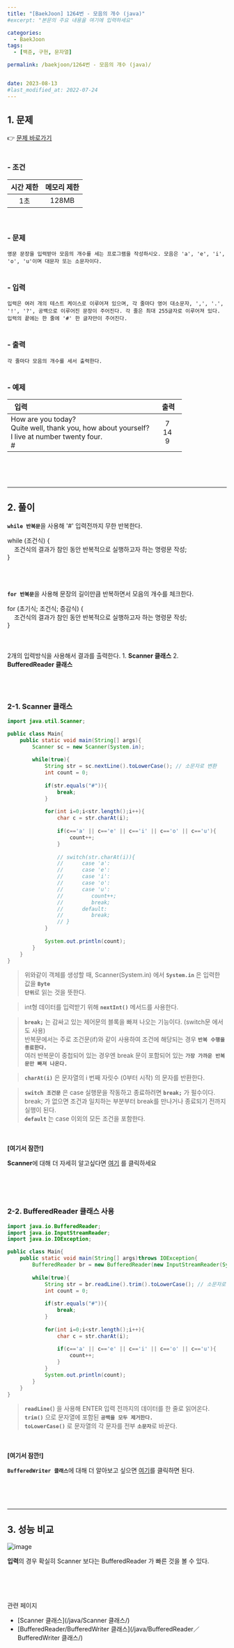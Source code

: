 ```yaml
---
title: "[BaekJoon] 1264번 - 모음의 개수 (java)"
#excerpt: "본문의 주요 내용을 여기에 입력하세요"

categories:
  - BaekJoon
tags:
  - [백준, 구현, 문자열]

permalink: /baekjoon/1264번 - 모음의 개수 (java)/


date: 2023-08-13
#last_modified_at: 2022-07-24
---
```


## 1. 문제
👉 [문제 바로가기](https://www.acmicpc.net/problem/1264)<br><br>
###  - 조건
  
| 시간 제한 | 메모리 제한 |
|:--------:|:--------:|
|1초|128MB|

<br>

### - 문제
```영문 문장을 입력받아 모음의 개수를 세는 프로그램을 작성하시오. 모음은 'a', 'e', 'i', 'o', 'u'이며 대문자 또는 소문자이다.```
<br><br>

### - 입력
```입력은 여러 개의 테스트 케이스로 이루어져 있으며, 각 줄마다 영어 대소문자, ',', '.', '!', '?', 공백으로 이루어진 문장이 주어진다. 각 줄은 최대 255글자로 이루어져 있다.```<br>
```입력의 끝에는 한 줄에 '#' 한 글자만이 주어진다.```
<br><br>

### - 출력
```각 줄마다 모음의 개수를 세서 출력한다.```
<br><br>

### - 예제
  
| &nbsp;&nbsp;입력&nbsp;&nbsp; | &nbsp;&nbsp; 출력&nbsp;&nbsp; |
|:--------|:--------:|
|How are you today?<br>Quite well, thank you, how about yourself?<br>I live at number twenty four.<br>#|7<br>14<br>9|

<br><br><br>

---
## 2. 풀이
<code><b>while 반복문</b></code>을 사용해 '#' 입력전까지 무한 반복한다.

<div class="border">
while (조건식) {<br>
 &nbsp;&nbsp;&nbsp;&nbsp;조건식의 결과가 참인 동안 반복적으로 실행하고자 하는 명령문 작성;<br>
}
</div>
<br><br><br>

<code><b>for 반복문</b></code>을 사용해 문장의 길이만큼 반복하면서 모음의 개수를 체크한다.

<div class="border">
for (초기식; 조건식; 증감식) {<br>
 &nbsp;&nbsp;&nbsp;&nbsp;조건식의 결과가 참인 동안 반복적으로 실행하고자 하는 명령문 작성;<br>
}
</div>
<br><br><br>
2개의 입력방식을 사용해서 결과를 출력한다.
1. <b>Scanner 클래스</b>
2. <b>BufferedReader 클래스</b>
<br><br><br><br>


### 2-1. Scanner 클래스
```java
import java.util.Scanner;

public class Main{
    public static void main(String[] args){
        Scanner sc = new Scanner(System.in);
        
        while(true){
            String str = sc.nextLine().toLowerCase(); // 소문자로 변환
            int count = 0;
            
            if(str.equals("#")){
                break;
            }
                
            for(int i=0;i<str.length();i++){
                char c = str.charAt(i);
                
                if(c=='a' || c=='e' || c=='i' || c=='o' || c=='u'){
                    count++;
                }
                
                // switch(str.charAt(i)){
                //      case 'a':
                //      case 'e':
                //      case 'i':
                //      case 'o':
                //      case 'u':
                //         count++;
                //         break;
                //      default:
                //         break;
                // }
            }
        
            System.out.println(count);
        }
    }
}
```
> 위와같이 객체를 생성할 때, Scanner(System.in) 에서 <code><b>System.in</b></code> 은 입력한 값을 <code><b>Byte 단위</b></code>로 읽는 것을 뜻한다.

> int형 데이터를 입력받기 위해 <code><b>nextInt()</b></code> 메서드를 사용한다.

> <code><b>break;</b></code> 는 감싸고 있는 제어문의 블록을 빠져 나오는 기능이다. (switch문 에서도 사용)<br>
반복문에서는 주로 조건문(if)와 같이 사용하여 조건에 해당되는 경우 <code><b>반복 수행을 종료한다.</b></code><br>
여러 반복문이 중첩되어 있는 경우엔 break 문이 포함되어 있는 <code><b>가장 가까운 반복문만 빠져 나온다.</b></code>

> <code><b>charAt(i)</b></code> 은 문자열의 i 번째 자릿수 (0부터 시작) 의 문자를 반환한다.

> <code><b>switch 조건문</b></code> 은 case 실행문을 작동하고 종료하려면 <code><b>break;</b></code> 가 필수이다.<br>
break; 가 없으면 조건과 일치하는 부분부터 break를 만나거나 종료되기 전까지 실행이 된다.<br>
<code><b>default</b></code> 는 case 이외의 모든 조건을 포함한다.

<br><br>
<b>[여기서 잠깐!]</b>
<div class="box"><b>Scanner</b>에 대해 더 자세히 알고싶다면 <a href="/java/Scanner 클래스/" class="underline"> 여기</a> 를 클릭하세요</div>

<br><br><br>

### 2-2. BufferedReader 클래스 사용
```java
import java.io.BufferedReader;
import java.io.InputStreamReader;
import java.io.IOException;

public class Main{
    public static void main(String[] args)throws IOException{
        BufferedReader br = new BufferedReader(new InputStreamReader(System.in));
        
        while(true){
            String str = br.readLine().trim().toLowerCase(); // 소문자로 변환
            int count = 0;
            
            if(str.equals("#")){
                break;
            }
                
            for(int i=0;i<str.length();i++){
                char c = str.charAt(i);
                
                if(c=='a' || c=='e' || c=='i' || c=='o' || c=='u'){
                    count++;
                }
            }
            System.out.println(count);
        }
    }
}
```
> <code><b>readLine(</b></code>) 을 사용해 ENTER 입력 전까지의 데이터를 한 줄로 읽어온다.<br>
<code><b>trim()</b></code> 으로 문자열에 포함된 <code><b>공백을 모두 제거한다.</b></code><br>
<code><b>toLowerCase()</b></code> 로 문자열의 각 문자를 전부 <code><b>소문자</b></code>로 바꾼다.

<br><br>
<b>[여기서 잠깐!]</b>
<div class="box"><code><b>BufferedWriter 클래스</b></code>에 대해 더 알아보고 싶으면 <a href="/java/BufferedReader／BufferedWriter 클래스/" class="underline"> 여기</a>를 클릭하면 된다.</div>

<br><br><br>

---
## 3. 성능 비교
![image](https://github.com/cjoungi/cjoungi.github.io/assets/113075984/bb96dcde-3417-49fc-a1a5-e86f86c4d208)

<b>입력</b>의 경우 확실히 Scanner 보다는 <span class="color">BufferedReader</span> 가 빠른 것을 볼 수 있다.

<br><br><br><br>
<span class="color">관련 페이지</span><br>
- [Scanner 클래스](/java/Scanner 클래스/)
- [BufferedReader/BufferedWriter 클래스](/java/BufferedReader／BufferedWriter 클래스/)
<br><br><br>